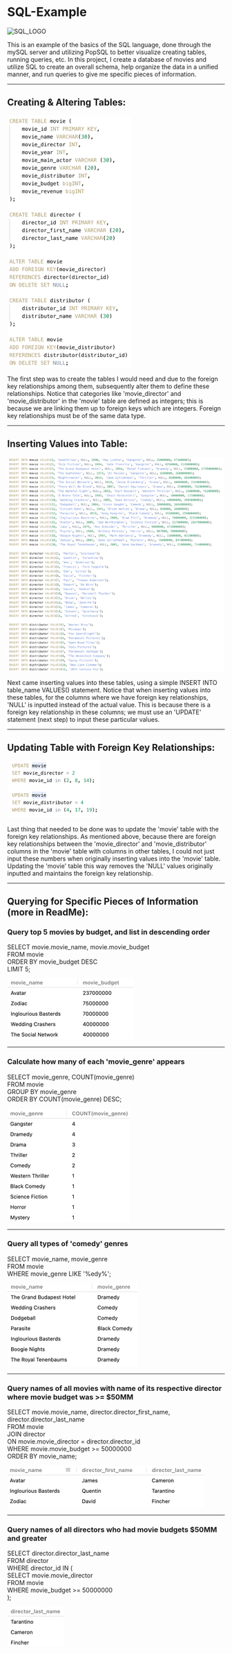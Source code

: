 # SQL-Example
![SQL_LOGO](https://cdn.ucberkeleybootcamp.com/wp-content/uploads/sites/106/2020/03/SQL-Coding-Class-San-Francisco-1.jpeg)

This is an example of the basics of the SQL language, done through the mySQL server and utilizing PopSQL to better visualize creating tables, running queries, etc.  In this project, I create a database of movies and utilize SQL to create an overall schema, help organize the data in a unified manner, and run queries to give me specific pieces of information.

---

## Creating & Altering Tables:
![create_tables](/Screenshots/create_tables.png?raw=true)

The first step was to create the tables I would need and due to the foreign key relationships among them, subsequently alter them to define these relationships.  Notice that categories like 'movie_director' and 'movie_distributor' in the 'movie' table are defined as integers; this is because we are linking them up to foreign keys which are integers.  Foreign key relationships must be of the same data type.

---

## Inserting Values into Table:
![insert_values](/Screenshots/insert_values.png?raw=true)

Next came inserting values into these tables, using a simple INSERT INTO table_name VALUES() statement.  Notice that when inserting values into these tables, for the columns where we have foreign key relationships, 'NULL' is inputted instead of the actual value.  This is because there is a foreign key relationship in these columns; we must use an 'UPDATE' statement (next step) to input these particular values.

---

## Updating Table with Foreign Key Relationships:
![update](/Screenshots/update.png?raw=true)

Last thing that needed to be done was to update the 'movie' table with the foreign key relationships.  As mentioned above, because there are foreign key relationships between the 'movie_director' and 'movie_distributor' columns in the 'movie' table with columns in other tables, I could not just input these numbers when originally inserting values into the 'movie' table.  Updating the 'movie' table this way removes the 'NULL' values originally inputted and maintains the foreign key relationship.

---

## Querying for Specific Pieces of Information (more in ReadMe):

### Query top 5 movies by budget, and list in descending order
SELECT movie.movie_name, movie.movie_budget  
FROM movie  
ORDER BY movie_budget DESC  
LIMIT 5;  

![top_5_by_budget](/Screenshots/top_5_by_budget.png?raw=true)

---

### Calculate how many of each 'movie_genre' appears
SELECT movie_genre, COUNT(movie_genre)  
FROM movie  
GROUP BY movie_genre  
ORDER BY COUNT(movie_genre) DESC;  

![movie_genre_count](/Screenshots/movie_genre_count.png?raw=true)

---

### Query all types of 'comedy' genres
SELECT movie_name, movie_genre  
FROM movie  
WHERE movie_genre LIKE '%edy%';  

![comedy_genres](/Screenshots/comedy_genres.png?raw=true)

---

### Query names of all movies with name of its respective director where movie budget was >= $50MM
SELECT movie.movie_name, director.director_first_name, director.director_last_name  
FROM movie  
JOIN director  
ON movie.movie_director = director.director_id  
WHERE movie.movie_budget >= 50000000  
ORDER BY movie_name;  

![movies_and_directors](/Screenshots/movies_and_directors.png?raw=true)

---

### Query names of all directors who had movie budgets $50MM and greater
SELECT director.director_last_name  
FROM director  
WHERE director_id IN (  
    SELECT movie.movie_director  
    FROM movie  
    WHERE movie_budget >= 50000000  
);

![directors_fifty](/Screenshots/directors_fifty.png?raw=true)